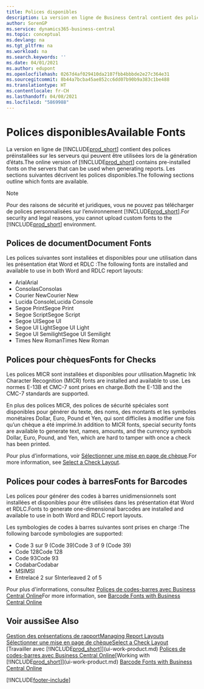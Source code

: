 ```yaml
---
title: Polices disponibles
description: La version en ligne de Business Central contient des polices préinstallées sur les serveurs qui peuvent être utilisées lors de la génération d’états.
author: SorenGP
ms.service: dynamics365-business-central
ms.topic: conceptual
ms.devlang: na
ms.tgt_pltfrm: na
ms.workload: na
ms.search.keywords: ''
ms.date: 04/01/2021
ms.author: edupont
ms.openlocfilehash: 0267d4af029410da2107fbb4bbbde2e27c364e31
ms.sourcegitcommit: 8b44a7bcba45ae852cc6dd07b90b9a383c1be488
ms.translationtype: HT
ms.contentlocale: fr-CH
ms.lasthandoff: 04/08/2021
ms.locfileid: "5869988"
---
```

# <a name="available-fonts"></a><span data-ttu-id="82f15-103">Polices disponibles</span><span class="sxs-lookup"><span data-stu-id="82f15-103">Available Fonts</span></span>

<span data-ttu-id="82f15-104">La version en ligne de [!INCLUDE[prod_short](includes/prod_short.md)] contient des polices préinstallées sur les serveurs qui peuvent être utilisées lors de la génération d’états.</span><span class="sxs-lookup"><span data-stu-id="82f15-104">The online version of [!INCLUDE[prod_short](includes/prod_short.md)] contains pre-installed fonts on the servers that can be used when generating reports.</span></span> <span data-ttu-id="82f15-105">Les sections suivantes décrivent les polices disponibles.</span><span class="sxs-lookup"><span data-stu-id="82f15-105">The following sections outline which fonts are available.</span></span>

> [!NOTE]
> <span data-ttu-id="82f15-106">Pour des raisons de sécurité et juridiques, vous ne pouvez pas télécharger de polices personnalisées sur l’environnement [!INCLUDE[prod_short](includes/prod_short.md)].</span><span class="sxs-lookup"><span data-stu-id="82f15-106">For security and legal reasons, you cannot upload custom fonts to the [!INCLUDE[prod_short](includes/prod_short.md)] environment.</span></span>

## <a name="document-fonts"></a><span data-ttu-id="82f15-107">Polices de document</span><span class="sxs-lookup"><span data-stu-id="82f15-107">Document Fonts</span></span>

<span data-ttu-id="82f15-108">Les polices suivantes sont installées et disponibles pour une utilisation dans les présentation état Word et RDLC :</span><span class="sxs-lookup"><span data-stu-id="82f15-108">The following fonts are installed and available to use in both Word and RDLC report layouts:</span></span>

* <span data-ttu-id="82f15-109">Arial</span><span class="sxs-lookup"><span data-stu-id="82f15-109">Arial</span></span>
* <span data-ttu-id="82f15-110">Consolas</span><span class="sxs-lookup"><span data-stu-id="82f15-110">Consolas</span></span>
* <span data-ttu-id="82f15-111">Courier New</span><span class="sxs-lookup"><span data-stu-id="82f15-111">Courier New</span></span>
* <span data-ttu-id="82f15-112">Lucida Console</span><span class="sxs-lookup"><span data-stu-id="82f15-112">Lucida Console</span></span>
* <span data-ttu-id="82f15-113">Segoe Print</span><span class="sxs-lookup"><span data-stu-id="82f15-113">Segoe Print</span></span>
* <span data-ttu-id="82f15-114">Segoe Script</span><span class="sxs-lookup"><span data-stu-id="82f15-114">Segoe Script</span></span>
* <span data-ttu-id="82f15-115">Segoe UI</span><span class="sxs-lookup"><span data-stu-id="82f15-115">Segoe UI</span></span>
* <span data-ttu-id="82f15-116">Segoe UI Light</span><span class="sxs-lookup"><span data-stu-id="82f15-116">Segoe UI Light</span></span>
* <span data-ttu-id="82f15-117">Segoe UI Semilight</span><span class="sxs-lookup"><span data-stu-id="82f15-117">Segoe UI Semilight</span></span>
* <span data-ttu-id="82f15-118">Times New Roman</span><span class="sxs-lookup"><span data-stu-id="82f15-118">Times New Roman</span></span>

## <a name="fonts-for-checks"></a><span data-ttu-id="82f15-119">Polices pour chèques</span><span class="sxs-lookup"><span data-stu-id="82f15-119">Fonts for Checks</span></span>

<span data-ttu-id="82f15-120">Les polices MICR sont installées et disponibles pour utilisation.</span><span class="sxs-lookup"><span data-stu-id="82f15-120">Magnetic Ink Character Recognition (MICR) fonts are installed and available to use.</span></span> <span data-ttu-id="82f15-121">Les normes E-13B et CMC-7 sont prises en charge.</span><span class="sxs-lookup"><span data-stu-id="82f15-121">Both the E-13B and the CMC-7 standards are supported.</span></span>  

<span data-ttu-id="82f15-122">En plus des polices MICR, des polices de sécurité spéciales sont disponibles pour générer du texte, des noms, des montants et les symboles monétaires Dollar, Euro, Pound et Yen, qui sont difficiles à modifier une fois qu’un chèque a été imprimé.</span><span class="sxs-lookup"><span data-stu-id="82f15-122">In addition to MICR fonts, special security fonts are available to generate text, names, amounts, and the currency symbols Dollar, Euro, Pound, and Yen, which are hard to tamper with once a check has been printed.</span></span>  

<span data-ttu-id="82f15-123">Pour plus d’informations, voir [Sélectionner une mise en page de chèque](finance-how-define-check-layouts.md).</span><span class="sxs-lookup"><span data-stu-id="82f15-123">For more information, see [Select a Check Layout](finance-how-define-check-layouts.md).</span></span>  

## <a name="fonts-for-barcodes"></a><span data-ttu-id="82f15-124">Polices pour codes à barres</span><span class="sxs-lookup"><span data-stu-id="82f15-124">Fonts for Barcodes</span></span>
<span data-ttu-id="82f15-125">Les polices pour générer des codes à barres unidimensionnels sont installées et disponibles pour être utilisées dans les présentation état Word et RDLC.</span><span class="sxs-lookup"><span data-stu-id="82f15-125">Fonts to generate one-dimensional barcodes are installed and available to use in both Word and RDLC report layouts.</span></span>

<span data-ttu-id="82f15-126">Les symbologies de codes à barres suivantes sont prises en charge :</span><span class="sxs-lookup"><span data-stu-id="82f15-126">The following barcode symbologies are supported:</span></span>
* <span data-ttu-id="82f15-127">Code 3 sur 9 (Code 39)</span><span class="sxs-lookup"><span data-stu-id="82f15-127">Code 3 of 9 (Code 39)</span></span>
* <span data-ttu-id="82f15-128">Code 128</span><span class="sxs-lookup"><span data-stu-id="82f15-128">Code 128</span></span>
* <span data-ttu-id="82f15-129">Code 93</span><span class="sxs-lookup"><span data-stu-id="82f15-129">Code 93</span></span>
* <span data-ttu-id="82f15-130">Codabar</span><span class="sxs-lookup"><span data-stu-id="82f15-130">Codabar</span></span>
* <span data-ttu-id="82f15-131">MSI</span><span class="sxs-lookup"><span data-stu-id="82f15-131">MSI</span></span>
* <span data-ttu-id="82f15-132">Entrelacé 2 sur 5</span><span class="sxs-lookup"><span data-stu-id="82f15-132">Interleaved 2 of 5</span></span>

<span data-ttu-id="82f15-133">Pour plus d'informations, consultez [Polices de codes-barres avec Business Central Online](/dynamics365/business-central/dev-itpro/developer/devenv-report-barcode-fonts.md)</span><span class="sxs-lookup"><span data-stu-id="82f15-133">For more information, see [Barcode Fonts with Business Central Online](/dynamics365/business-central/dev-itpro/developer/devenv-report-barcode-fonts.md)</span></span>

## <a name="see-also"></a><span data-ttu-id="82f15-134">Voir aussi</span><span class="sxs-lookup"><span data-stu-id="82f15-134">See Also</span></span>

[<span data-ttu-id="82f15-135">Gestion des présentations de rapport</span><span class="sxs-lookup"><span data-stu-id="82f15-135">Managing Report Layouts</span></span>](ui-manage-report-layouts.md)  
[<span data-ttu-id="82f15-136">Sélectionner une mise en page de chèque</span><span class="sxs-lookup"><span data-stu-id="82f15-136">Select a Check Layout</span></span>](finance-how-define-check-layouts.md)  
<span data-ttu-id="82f15-137">[Travailler avec [!INCLUDE[prod_short](includes/prod_short.md)]](ui-work-product.md)
[Polices de codes-barres avec Business Central Online](/dynamics365/business-central/dev-itpro/developer/devenv-report-barcode-fonts.md)</span><span class="sxs-lookup"><span data-stu-id="82f15-137">[Working with [!INCLUDE[prod_short](includes/prod_short.md)]](ui-work-product.md)
[Barcode Fonts with Business Central Online](/dynamics365/business-central/dev-itpro/developer/devenv-report-barcode-fonts.md)</span></span>

[!INCLUDE[footer-include](includes/footer-banner.md)]
